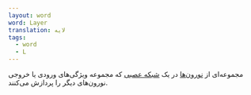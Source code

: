```yaml
---
layout: word
word: Layer
translation: لایه
tags:
  - word
  - L
---
```

مجموعه‌ای از [نورون‌ها](/N/neuron) در یک [شبکه عصبی](/N/neural_network) که مجموعه ویژگی‌های ورودی یا خروجی نورون‌های دیگر را پردازش می‌کنند.